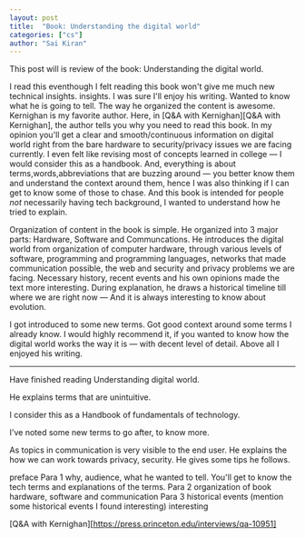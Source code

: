 ```yaml
---
layout: post
title:  "Book: Understanding the digital world"
categories: ["cs"]
author: "Sai Kiran"
---
```


This post will is review of the book: Understanding the digital world.


I read this eventhough I felt reading this book won't give me much new technical insights.
insights. I was sure I'll enjoy his writing.
Wanted to know what he is going to tell.
The way he organized the content is awesome.
Kernighan is my favorite author.
Here, in [Q&A with Kernighan][Q&A with Kernighan], the author tells you why you need to read this book.
In my opinion you'll get a clear and smooth/continuous information on digital world right from the bare hardware to security/privacy issues we are facing currently.
I even felt like revising most of concepts learned in college &mdash; I would consider this as a handbook.
And, everything is about terms,words,abbreviations that are buzzing around &mdash; you better know them and understand the context around them,
hence I was also thinking if I can get to know some of those to chase.
And this book is intended for people *not* necessarily having tech background, I wanted to understand how he tried to explain.


Organization of content in the book is simple. He organized into 3 major parts: Hardware, Software and Communcations.
He introduces the digital world from organization of computer hardware, through various levels of software,
programming and programming languages, networks that made communication possible, the web and security and privacy problems we are facing.
Necessary history, recent events and his own opinions made the text more interesting.
During explanation, he draws a historical timeline till where we are right now &mdash; And it is always interesting to know about evolution.



I got introduced to some new terms. Got good context around some terms I already know.
I would highly recommend it, if you wanted to know how the digital world works the way it is &mdash; with decent level of detail.
Above all I enjoyed his writing.



-------------------

Have finished reading Understanding digital world.


He explains terms that are unintuitive.


I consider this as a Handbook of fundamentals of technology.

I've noted some new terms to go after, to know more.




As topics in communication is very visible to the end user. He explains the how we can
work towards privacy, security. He gives some tips he follows.


preface
Para 1 why, audience, what he wanted to tell. You'll get to know the tech terms and explanations of the terms.
Para 2 organization of book
    hardware, software and communication
Para 3 historical events
    (mention some historical events I found interesting)
    interesting

[Q&A with Kernighan][https://press.princeton.edu/interviews/qa-10951]